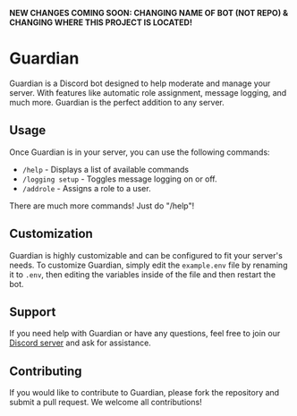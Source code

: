 **NEW CHANGES COMING SOON: CHANGING NAME OF BOT (NOT REPO) & CHANGING WHERE THIS PROJECT IS LOCATED!**

# Guardian

Guardian is a Discord bot designed to help moderate and manage your server. With features like automatic role assignment, message logging, and much more. Guardian is the perfect addition to any server.

## Usage

Once Guardian is in your server, you can use the following commands:

- `/help` - Displays a list of available commands
- `/logging setup` - Toggles message logging on or off.
- `/addrole` - Assigns a role to a user.

There are much more commands! Just do "/help"!

## Customization

Guardian is highly customizable and can be configured to fit your server's needs. To customize Guardian, simply edit the `example.env` file by renaming it to `.env`, then editing the variables inside of the file and then restart the bot.

## Support

If you need help with Guardian or have any questions, feel free to join our [Discord server](https://discord.gg/w3Dz33sQY2) and ask for assistance.

## Contributing

If you would like to contribute to Guardian, please fork the repository and submit a pull request. We welcome all contributions!
